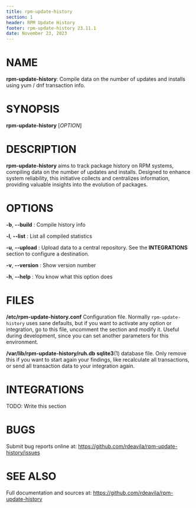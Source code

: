 ```yaml
---
title: rpm-update-history
section: 1
header: RPM Update History
footer: rpm-update-history 23.11.1
date: November 23, 2023
---
```


# NAME

**rpm-update-history**: Compile data on the number of updates and installs using
yum / dnf transaction info.

# SYNOPSIS

**rpm-update-history** [*OPTION*]

# DESCRIPTION

**rpm-update-history** aims to track package history on RPM systems, compiling
data on the number of updates and installs. Designed to enhance system
reliability, this initiative collects and centralizes information, providing
valuable insights into the evolution of packages.

# OPTIONS

**-b**, **\--build**
: Compile history info

**-l**, **\--list**
: List all compiled statistics

**-u**, **\--upload**
: Upload data to a central repository. See the **INTEGRATIONS** section to
configure a destination.

**-v**, **\--version**
: Show version number

**-h**, **\--help**
: You know what this option does

# FILES

**/etc/rpm-update-history.conf**
Configuration file. Normally `rpm-update-history` uses sane defaults, but if you
want to activate any option or integration, go to this file, uncomment the
section and modify it. Useful during development, since you can set another
parameters for this environment.

**/var/lib/rpm-update-history/ruh.db**
**sqlite3**(1) database file. Only remove this if you want to start again your
findings, like recalculate all transactions, or send all transaction data to
your integration again.

# INTEGRATIONS

TODO: Write this section

# BUGS

Submit bug reports online at:
<https://github.com/rdeavila/rpm-update-history/issues>

# SEE ALSO

Full documentation and sources at:
<https://github.com/rdeavila/rpm-update-history>
